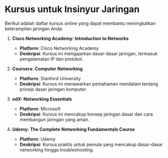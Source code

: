 # Kursus untuk Insinyur Jaringan

Berikut adalah daftar kursus online yang dapat membantu meningkatkan keterampilan jaringan Anda:

1. **Cisco Networking Academy: Introduction to Networks**
   - **Platform**: Cisco Networking Academy
   - **Deskripsi**: Kursus ini mengajarkan dasar-dasar jaringan, termasuk pengalamatan IP dan protokol.

2. **Coursera: Computer Networking**
   - **Platform**: Stanford University
   - **Deskripsi**: Kursus ini menawarkan pemahaman mendalam tentang prinsip dasar jaringan komputer.

3. **edX: Networking Essentials**
   - **Platform**: Microsoft
   - **Deskripsi**: Kursus ini mencakup konsep jaringan dasar dan cara membangun jaringan yang aman.

4. **Udemy: The Complete Networking Fundamentals Course**
   - **Platform**: Udemy
   - **Deskripsi**: Kursus praktis untuk pemula yang mencakup dasar-dasar networking hingga troubleshooting.
